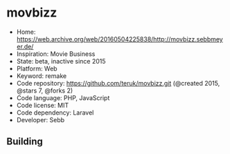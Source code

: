 # movbizz

- Home: https://web.archive.org/web/20160504225838/http://movbizz.sebbmeyer.de/
- Inspiration: Movie Business
- State: beta, inactive since 2015
- Platform: Web
- Keyword: remake
- Code repository: https://github.com/teruk/movbizz.git (@created 2015, @stars 7, @forks 2)
- Code language: PHP, JavaScript
- Code license: MIT
- Code dependency: Laravel
- Developer: Sebb

## Building
